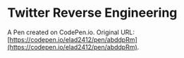 # Twitter Reverse Engineering

A Pen created on CodePen.io. Original URL: [https://codepen.io/elad2412/pen/abddpRm](https://codepen.io/elad2412/pen/abddpRm).

